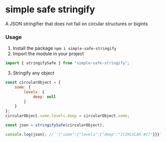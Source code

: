 # simple safe stringify
A JSON stringifier that does not fail on circular structures or bigints

### Usage
1. Install the package `npm i simple-safe-stringify`
2. Import the module in your project
```js
import { stringifySafe } from "simple-safe-stringify";
```
3. Stringify any object
```js
const circularObject = {
    some: {
        levels: {
            deep: null
        }
    }
};
circularObject.some.levels.deep = circularObject.some;

const json = stringifySafe(circularObject);

console.log(json); // '{"some":{"levels":{"deep":"[CIRCULAR #1]"}}}'
```
